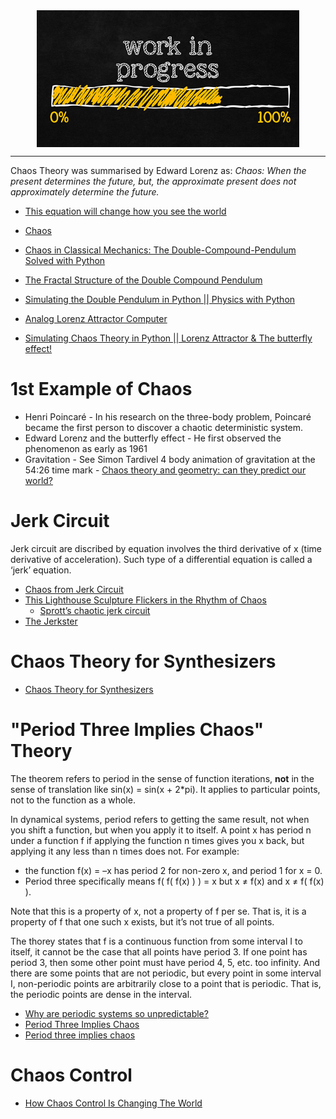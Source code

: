 <!--
Maintainer:   jeffskinnerbox@yahoo.com / www.jeffskinnerbox.me
Version:      0.0.0
-->


<div align="center">
<img src="https://raw.githubusercontent.com/jeffskinnerbox/blog/main/content/images/banners-bkgrds/work-in-progress.jpg" title="These materials require additional work and are not ready for general use." align="center" width=420px height=219px>
</div>


-----



Chaos Theory was summarised by Edward Lorenz as:
_Chaos: When the present determines the future, but, the approximate present does not approximately determine the future._


* [This equation will change how you see the world](https://www.youtube.com/watch?v=ovJcsL7vyrk)
* [Chaos](https://github.com/jonnyhyman/Chaos)
* [Chaos in Classical Mechanics: The Double-Compound-Pendulum Solved with Python](https://medium.com/@mathcube7/chaos-in-classical-mechanics-466c31099597)
* [The Fractal Structure of the Double Compound Pendulum](https://medium.com/@mathcube7/the-fractal-structure-of-the-double-compound-pendulum-4ccaa1b3e471)
* [Simulating the Double Pendulum in Python || Physics with Python](https://www.youtube.com/watch?v=Hc8_QO2dZU4)

* [Analog Lorenz Attractor Computer](https://hackaday.io/project/191142-analog-lorenz-attractor-computer)
* [Simulating Chaos Theory in Python || Lorenz Attractor & The butterfly effect!](https://www.youtube.com/watch?v=GdNjTJZnTmM)

# 1st Example of Chaos
* Henri Poincaré - In his research on the three-body problem, Poincaré became the first person to discover a chaotic deterministic system.
* Edward Lorenz and the butterfly effect - He first observed the phenomenon as early as 1961
* Gravitation - See Simon Tardivel 4 body animation of gravitation at the 54:26 time mark - [Chaos theory and geometry: can they predict our world?](https://www.youtube.com/watch?v=RkiEV47KPX4)

# Jerk Circuit
Jerk circuit are discribed by equation involves the third derivative of x (time derivative of acceleration).
Such type of a differential equation is called a ‘jerk’ equation.

* [Chaos from Jerk Circuit](https://www.ias.ac.in/article/fulltext/reso/015/03/0257-0267)
* [This Lighthouse Sculpture Flickers in the Rhythm of Chaos](https://hackaday.com/2023/06/06/op-amp-contest-this-lighthouse-sculpture-flickers-in-the-rhythm-of-chaos/)
    * [Sprott’s chaotic jerk circuit](https://sprott.physics.wisc.edu/pubs/paper352.htm)
* [The Jerkster](http://ijfritz.byethost4.com/Chaos/ch_cir2.htm)

# Chaos Theory for Synthesizers
* [Chaos Theory for Synthesizers](http://ijfritz.byethost4.com/Chaos/ch_over.htm)

# "Period Three Implies Chaos" Theory
The theorem refers to period in the sense of function iterations,
**not** in the sense of translation like sin(x) = sin(x + 2*pi).
It applies to particular points, not to the function as a whole.

In dynamical systems, period refers to getting the same result,
not when you shift a function, but when you apply it to itself.
A point x has period n under a function f if applying the function n times gives you x back,
but applying it any less than n times does not.
For example:

* the function f(x) = –x has period 2 for non-zero x, and period 1 for x = 0.
* Period three specifically means f( f( f(x) ) ) = x but x ≠ f(x) and x ≠ f( f(x) ).

Note that this is a property of x, not a property of f per se.
That is, it is a property of f that one such x exists,
but it’s not true of all points.

The thorey states that f is a continuous function from some interval I to itself,
it cannot be the case that all points have period 3.
If one point has period 3, then some other point must have period 4, 5, etc. too infinity.
And there are some points that are not periodic,
but every point in some interval I, non-periodic points are arbitrarily close to a point that is periodic.
That is, the periodic points are dense in the interval.

* [Why are periodic systems so unpredictable?](https://www.youtube.com/watch?v=NCuiwCM-AQ8)
* [Period Three Implies Chaos](https://www.its.caltech.edu/~matilde/LiYorke.pdf)
* [Period three implies chaos](https://www.johndcook.com/blog/2021/04/09/period-three-implies-chaos/)

# Chaos Control
* [How Chaos Control Is Changing The World](https://www.youtube.com/watch?v=q1-cwamhwag)


